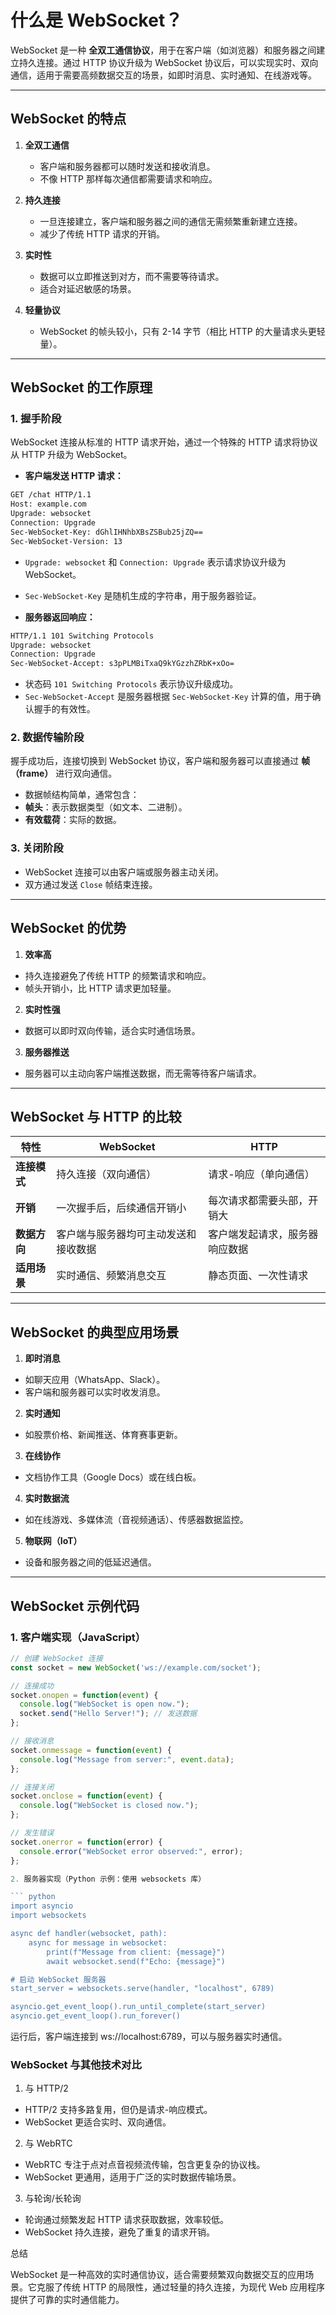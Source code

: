 # 什么是 WebSocket？

WebSocket 是一种 **全双工通信协议**，用于在客户端（如浏览器）和服务器之间建立持久连接。通过 HTTP 协议升级为 WebSocket 协议后，可以实现实时、双向通信，适用于需要高频数据交互的场景，如即时消息、实时通知、在线游戏等。

---

## WebSocket 的特点

1. **全双工通信**
   - 客户端和服务器都可以随时发送和接收消息。
   - 不像 HTTP 那样每次通信都需要请求和响应。
   
2. **持久连接**
   - 一旦连接建立，客户端和服务器之间的通信无需频繁重新建立连接。
   - 减少了传统 HTTP 请求的开销。
   
3. **实时性**
   - 数据可以立即推送到对方，而不需要等待请求。
   - 适合对延迟敏感的场景。
   
4. **轻量协议**
   - WebSocket 的帧头较小，只有 2-14 字节（相比 HTTP 的大量请求头更轻量）。

---

## WebSocket 的工作原理

### 1. 握手阶段

WebSocket 连接从标准的 HTTP 请求开始，通过一个特殊的 HTTP 请求将协议从 HTTP 升级为 WebSocket。

- **客户端发送 HTTP 请求：**

``` bash
GET /chat HTTP/1.1
Host: example.com
Upgrade: websocket
Connection: Upgrade
Sec-WebSocket-Key: dGhlIHNhbXBsZSBub25jZQ==
Sec-WebSocket-Version: 13
```

- `Upgrade: websocket` 和 `Connection: Upgrade` 表示请求协议升级为 WebSocket。
- `Sec-WebSocket-Key` 是随机生成的字符串，用于服务器验证。

- **服务器返回响应：**

``` bash
HTTP/1.1 101 Switching Protocols
Upgrade: websocket
Connection: Upgrade
Sec-WebSocket-Accept: s3pPLMBiTxaQ9kYGzzhZRbK+xOo=
```

- 状态码 `101 Switching Protocols` 表示协议升级成功。
- `Sec-WebSocket-Accept` 是服务器根据 `Sec-WebSocket-Key` 计算的值，用于确认握手的有效性。

### 2. 数据传输阶段

握手成功后，连接切换到 WebSocket 协议，客户端和服务器可以直接通过 **帧（frame）** 进行双向通信。

- 数据帧结构简单，通常包含：
- **帧头**：表示数据类型（如文本、二进制）。
- **有效载荷**：实际的数据。

### 3. 关闭阶段

- WebSocket 连接可以由客户端或服务器主动关闭。
- 双方通过发送 `Close` 帧结束连接。

---

## WebSocket 的优势

1. **效率高**
 - 持久连接避免了传统 HTTP 的频繁请求和响应。
 - 帧头开销小，比 HTTP 请求更加轻量。

2. **实时性强**
 - 数据可以即时双向传输，适合实时通信场景。

3. **服务器推送**
 - 服务器可以主动向客户端推送数据，而无需等待客户端请求。

---

## WebSocket 与 HTTP 的比较

| **特性**      | **WebSocket**                  | **HTTP**                  |
|---------------|--------------------------------|---------------------------|
| **连接模式**  | 持久连接（双向通信）           | 请求-响应（单向通信）      |
| **开销**      | 一次握手后，后续通信开销小     | 每次请求都需要头部，开销大 |
| **数据方向**  | 客户端与服务器均可主动发送和接收数据 | 客户端发起请求，服务器响应数据 |
| **适用场景**  | 实时通信、频繁消息交互         | 静态页面、一次性请求       |

---

## WebSocket 的典型应用场景

1. **即时消息**
 - 如聊天应用（WhatsApp、Slack）。
 - 客户端和服务器可以实时收发消息。

2. **实时通知**
 - 如股票价格、新闻推送、体育赛事更新。

3. **在线协作**
 - 文档协作工具（Google Docs）或在线白板。

4. **实时数据流**
 - 如在线游戏、多媒体流（音视频通话）、传感器数据监控。

5. **物联网（IoT）**
 - 设备和服务器之间的低延迟通信。

---

## WebSocket 示例代码

### 1. 客户端实现（JavaScript）

```javascript
// 创建 WebSocket 连接
const socket = new WebSocket('ws://example.com/socket');

// 连接成功
socket.onopen = function(event) {
  console.log("WebSocket is open now.");
  socket.send("Hello Server!"); // 发送数据
};

// 接收消息
socket.onmessage = function(event) {
  console.log("Message from server:", event.data);
};

// 连接关闭
socket.onclose = function(event) {
  console.log("WebSocket is closed now.");
};

// 发生错误
socket.onerror = function(error) {
  console.error("WebSocket error observed:", error);
};

2. 服务器实现（Python 示例：使用 websockets 库）

``` python
import asyncio
import websockets

async def handler(websocket, path):
    async for message in websocket:
        print(f"Message from client: {message}")
        await websocket.send(f"Echo: {message}")

# 启动 WebSocket 服务器
start_server = websockets.serve(handler, "localhost", 6789)

asyncio.get_event_loop().run_until_complete(start_server)
asyncio.get_event_loop().run_forever()
```

运行后，客户端连接到 ws://localhost:6789，可以与服务器实时通信。

### WebSocket 与其他技术对比

1. 与 HTTP/2
- HTTP/2 支持多路复用，但仍是请求-响应模式。
- WebSocket 更适合实时、双向通信。
2. 与 WebRTC
- WebRTC 专注于点对点音视频流传输，包含更复杂的协议栈。
- WebSocket 更通用，适用于广泛的实时数据传输场景。
3. 与轮询/长轮询
- 轮询通过频繁发起 HTTP 请求获取数据，效率较低。
- WebSocket 持久连接，避免了重复的请求开销。

总结

WebSocket 是一种高效的实时通信协议，适合需要频繁双向数据交互的应用场景。它克服了传统 HTTP 的局限性，通过轻量的持久连接，为现代 Web 应用程序提供了可靠的实时通信能力。

